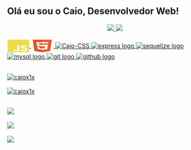 ## Olá eu sou o Caio, Desenvolvedor Web!
<div align="center">
  <a href="https://github.com/caiox1x">
  <img height="180em" src="https://github-readme-stats.vercel.app/api?username=caiox1x&show_icons=true&theme=dracula&include_all_commits=true&count_private=true"/>
  <img height="180em" src="https://github-readme-stats.vercel.app/api/top-langs/?username=caiox1x&layout=compact&langs_count=7&theme=dracula"/>
</div>
<div style="display: inline_block"><br>
  <img align="center" alt="Caio-Js" height="30" width="52" src="https://raw.githubusercontent.com/devicons/devicon/master/icons/javascript/javascript-plain.svg">
  
  <img align="center" alt="Caio-HTML" height="30" width="52" src="https://raw.githubusercontent.com/devicons/devicon/master/icons/html5/html5-original.svg">

  <img align="center" alt="Caio-CSS" height="30" width="52" src="https://cdn.jsdelivr.net/gh/devicons/devicon/icons/css3/css3-original.svg" />
  
  <img align="center" src="https://cdn.jsdelivr.net/gh/devicons/devicon/icons/express/express-original.svg" height="40" width="52" alt="express logo"  />
  
  <img align="center" src="https://cdn.jsdelivr.net/gh/devicons/devicon/icons/sequelize/sequelize-original.svg" height="40" width="52" alt="sequelize logo"  />
  
  <img align="center" src="https://cdn.jsdelivr.net/gh/devicons/devicon/icons/mysql/mysql-original.svg" height="40" width="52" alt="mysql logo"  />
  
   <img align="center" src="https://cdn.jsdelivr.net/gh/devicons/devicon/icons/git/git-original.svg" height="40" width="52" alt="git logo"  />
   
  <img align="center" src="https://cdn.jsdelivr.net/gh/devicons/devicon/icons/github/github-original.svg" height="40" width="52" alt="github logo"  />
          

  
</div>

<div>
    
</br>
<p align="left"> <img src="https://komarev.com/ghpvc/?username=caiox1x&label=Profile%20views&color=0e75b6&style=flat" alt="caiox1x" /> </p>

<p align="left">
</p>

<p><img align="center" src="https://github-readme-streak-stats.herokuapp.com/?user=caiox1x&" alt="caiox1x" /></p>

</div>
  
  ##
 
<div> 
  
  <a href="https://instagram.com/caiox1x" target="_blank"><img src="https://img.shields.io/badge/-Instagram-%23E4405F?style=for-the-badge&logo=instagram&logoColor=white" target="_blank"></a>
 
  <a href = "mailto:caiodocarmo00@gmail.com"><img src="https://img.shields.io/badge/-Gmail-%23333?style=for-the-badge&logo=gmail&logoColor=white" target="_blank"></a>

  <a href="https://www.linkedin.com/in/caiodocarmo/" target="_blank"><img src="https://img.shields.io/badge/-LinkedIn-%230077B5?style=for-the-badge&logo=linkedin&logoColor=white" target="_blank"></a> 
 
 
</div>
